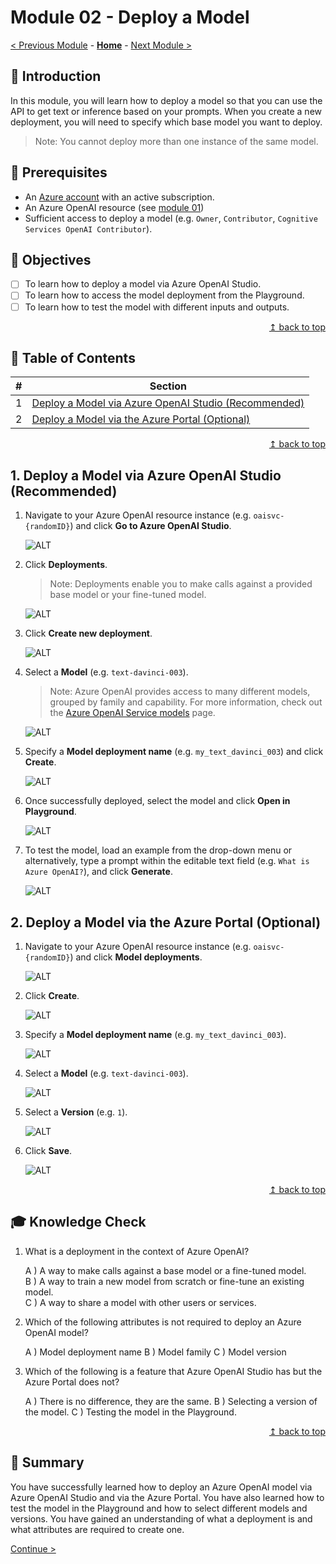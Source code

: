 # Module 02 - Deploy a Model

[< Previous Module](./module01.md) - **[Home](../README.md)** - [Next Module >](./module03.md)

## :loudspeaker: Introduction

In this module, you will learn how to deploy a model so that you can use the API to get text or inference based on your prompts. When you create a new deployment, you will need to specify which base model you want to deploy.

> Note: You cannot deploy more than one instance of the same model.

## :thinking: Prerequisites

* An [Azure account](https://azure.microsoft.com/free/) with an active subscription.
* An Azure OpenAI resource (see [module 01](./module01.md))
* Sufficient access to deploy a model (e.g. `Owner`, `Contributor`, `Cognitive Services OpenAI Contributor`).

## :dart: Objectives

* [ ] To learn how to deploy a model via Azure OpenAI Studio.
* [ ] To learn how to access the model deployment from the Playground.
* [ ] To learn how to test the model with different inputs and outputs.

<div align="right"><a href="#readme">↥ back to top</a></div>

## :bookmark_tabs: Table of Contents

| #  | Section |
| --- | --- |
| 1 | [Deploy a Model via Azure OpenAI Studio (Recommended)](#1-deploy-a-model-via-azure-openai-studio-recommended) |
| 2 | [Deploy a Model via the Azure Portal (Optional)](#2-deploy-a-model-via-the-azure-portal-optional) |

<div align="right"><a href="#readme">↥ back to top</a></div>

## 1. Deploy a Model via Azure OpenAI Studio (Recommended)

1. Navigate to your Azure OpenAI resource instance (e.g. `oaisvc-{randomID}`) and click **Go to Azure OpenAI Studio**.

    ![ALT](../images/modules/module02/02.07.png)

1. Click **Deployments**.

    > Note: Deployments enable you to make calls against a provided base model or your fine-tuned model.

    ![ALT](../images/modules/module02/02.08.png)

1. Click **Create new deployment**.

    ![ALT](../images/modules/module02/02.09.png)

1. Select a **Model** (e.g. `text-davinci-003`).

    > Note: Azure OpenAI provides access to many different models, grouped by family and capability. For more information, check out the [Azure OpenAI Service models](https://learn.microsoft.com/azure/cognitive-services/openai/concepts/models) page.

    ![ALT](../images/modules/module02/02.10.png)

1. Specify a **Model deployment name** (e.g. `my_text_davinci_003`) and click **Create**.

    ![ALT](../images/modules/module02/02.11.png)

1. Once successfully deployed, select the model and click **Open in Playground**.

    ![ALT](../images/modules/module02/02.12.png)

1. To test the model, load an example from the drop-down menu or alternatively, type a prompt within the editable text field (e.g. `What is Azure OpenAI?`), and click **Generate**.

    ![ALT](../images/modules/module02/02.13.png)

## 2. Deploy a Model via the Azure Portal (Optional)

1. Navigate to your Azure OpenAI resource instance (e.g. `oaisvc-{randomID}`) and click **Model deployments**.

    ![ALT](../images/modules/module02/02.01.png)

1. Click **Create**.

    ![ALT](../images/modules/module02/02.02.png)

1. Specify a **Model deployment name** (e.g. `my_text_davinci_003`).

    ![ALT](../images/modules/module02/02.03.png)

1. Select a **Model** (e.g. `text-davinci-003`).

    ![ALT](../images/modules/module02/02.04.png)

1. Select a **Version** (e.g. `1`).

    ![ALT](../images/modules/module02/02.05.png)

1. Click **Save**.

    ![ALT](../images/modules/module02/02.06.png)

<div align="right"><a href="#readme">↥ back to top</a></div>

## :mortar_board: Knowledge Check

1. What is a deployment in the context of Azure OpenAI?

    A ) A way to make calls against a base model or a fine-tuned model.  
    B ) A way to train a new model from scratch or fine-tune an existing model.  
    C ) A way to share a model with other users or services.

2. Which of the following attributes is not required to deploy an Azure OpenAI model?

    A ) Model deployment name
    B ) Model family
    C ) Model version

3. Which of the following is a feature that Azure OpenAI Studio has but the Azure Portal does not?

    A ) There is no difference, they are the same.
    B ) Selecting a version of the model.
    C ) Testing the model in the Playground.

<div align="right"><a href="#readme">↥ back to top</a></div>

## :tada: Summary

You have successfully learned how to deploy an Azure OpenAI model via Azure OpenAI Studio and via the Azure Portal. You have also learned how to test the model in the Playground and how to select different models and versions. You have gained an understanding of what a deployment is and what attributes are required to create one.

[Continue >](../modules/module02.md)

